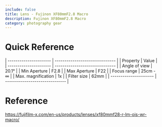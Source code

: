 ```yaml
---
include: false
title: Lens - Fujinon XF80mmF2.8 Macro
description: Fujinon XF80mmF2.8 Macro
category: photography gear
---
```


# Quick Reference

| ---------------------- | ------------------------------- |
| Property               | Value                           |
| ---------------------- | ------------------------------- |
| Angle of view          | 20.1°                           |
| Min Aperture           | F2.8                            |
| Max Aperture           | F22                             |
| Focus range            | 25cm - ∞                        |
| Max. magnification     | 1x                              |
| Filter size            | 62mm                            |
| ---------------------- | ------------------------------- |


# Reference
https://fujifilm-x.com/en-us/products/lenses/xf80mmf28-r-lm-ois-wr-macro/

